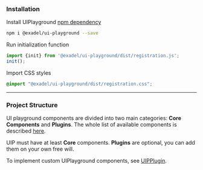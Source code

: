 ### Installation

Install UIPlayground [npm dependency](https://www.npmjs.com/package/@exadel/ui-playground)
   ```bash
   npm i @exadel/ui-playground --save
   ```
Run initialization function
   ```javascript
   import {init} from '@exadel/ui-playground/dist/registration.js';
   init();
   ```
Import CSS styles
   ```css
   @import "@exadel/ui-playground/dist/registration.css";
   ```

---

### Project Structure

UI playground components are divided into two main categories: **Core Components** and **Plugins**. The whole list of available components is described [here](/playground/components/).

UIP must have at least **Сore** components. **Plugins** are
optional, you can add them on your own free will.

To implement custom UIPlayground components, see [UIPPlugin](/playground/components/core/#uip-plugin).
